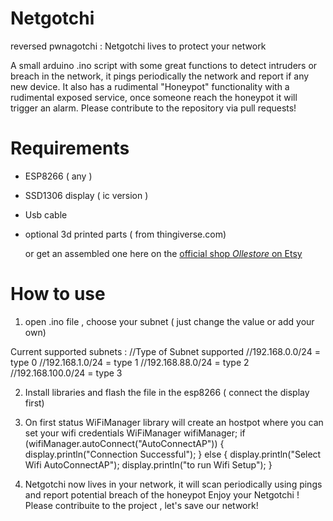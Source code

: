 # Netgotchi
reversed pwnagotchi : Netgotchi lives to protect your network 

A small arduino .ino script with some great functions to detect intruders or breach in the network, it pings periodically the network and report if any new device. It also has a rudimental "Honeypot" functionality with a rudimental exposed service, once someone reach the honeypot it will trigger an alarm. Please contribute to the repository via pull requests!

# Requirements 
- ESP8266 ( any )
- SSD1306 display ( ic version ) 
- Usb cable 
- optional 3d printed parts ( from thingiverse.com)

  or get an assembled one here on the [official shop *Ollestore* on Etsy](ollestore.etsy.com) 

# How to use
1. open .ino file , choose your subnet ( just change the value or add your own)

Current supported subnets :
//Type of Subnet supported
//192.168.0.0/24 = type 0
//192.168.1.0/24 = type 1
//192.168.88.0/24 = type 2
//192.168.100.0/24  = type 3

2. Install libraries and flash the file in the esp8266 ( connect the display first)
3. On first status WiFiManager library will create an hostpot where you can set your wifi credentials
   WiFiManager wifiManager;
  if (wifiManager.autoConnect("AutoConnectAP")) {
    display.println("Connection Successful");
  } else {
    display.println("Select Wifi AutoConnectAP");
    display.println("to run Wifi Setup");
  }

4. Netgotchi now lives in your network, it will scan periodically using pings and report potential breach of the honeypot
   Enjoy your Netgotchi !
   Please contribuite to the project , let's save our network! 

